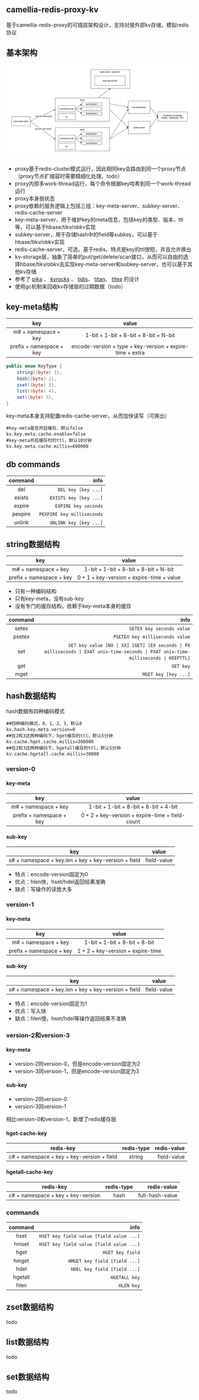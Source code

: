 
## camellia-redis-proxy-kv

基于camellia-redis-proxy的可插拔架构设计，支持对接外部kv存储，模拟redis协议

## 基本架构

![img.png](img.png)

* proxy基于redis-cluster模式运行，因此相同key会路由到同一个proxy节点（proxy节点扩缩容时需要精细化处理，todo）
* proxy内部多work-thread运行，每个命令根据key哈希到同一个work-thread运行
* proxy本身弱状态
* proxy依赖的服务逻辑上包括三组：key-meta-server、subkey-server、redis-cache-server
* key-meta-server，用于维护key的meta信息，包括key的类型、版本、ttl等，可以基于hbase/tikv/obkv实现
* subkey-server，用于存储hash中的field等subkey，可以基于hbase/tikv/obkv实现
* redis-cache-server，可选，基于redis，特点是key的ttl很短，并且允许换出
* kv-storage层，抽象了简单的put/get/delete/scan接口，从而可以自由的选择hbase/tikv/obkv去实现key-meta-server和subkey-server，也可以基于其他kv存储
* 参考了 [pika](https://github.com/OpenAtomFoundation/pika) 、 [kvrocks](https://github.com/apache/kvrocks) 、 [tidis](https://github.com/yongman/tidis)、 [titan](https://github.com/distributedio/titan)、 [titea](https://github.com/distributedio/titan) 的设计
* 使用gc机制来回收kv存储层的过期数据（todo）

## key-meta结构

|           key            |                           value                           |
|:------------------------:|:---------------------------------------------------------:|
|   m# + namespace + key   |           1-bit + 1-bit + 8-bit + 8-bit + N-bit           |
| prefix + namespace + key | encode-version + type + key-version + expire-time + extra |

```java
public enum KeyType {
    string((byte) 1),
    hash((byte) 2),
    zset((byte) 3),
    list((byte) 4),
    set((byte) 5),
}
```

key-meta本身支持配置redis-cache-server，从而加快读写（可换出）

```properties
#key-meta是否开启缓存，默认false
kv.key.meta.cache.enable=false
#key-meta开启缓存时的ttl，默认10分钟
kv.key.meta.cache.millis=600000
```

## db commands

| command |                                            info |
|:-------:|------------------------------------------------:|
|   del   |                             `DEL key [key ...]` |
| exists  |                          `EXISTS key [key ...]` | 
| expire  |                            `EXPIRE key seconds` |
| pexpire |                      `PEXPIRE key milliseconds` |
| unlink  |                          `UNLINK key [key ...]` |

## string数据结构

|           key            |                   value                   |
|:------------------------:|:-----------------------------------------:|
|   m# + namespace + key   |   1-bit + 1-bit + 8-bit + 8-bit + N-bit   |
| prefix + namespace + key | 0 + 1 + key-version + expire-time + value |

* 只有一种编码结构
* 只有key-meta，没有sub-key
* 没有专门的缓存结构，依赖于key-meta本身的缓存

| command |                                                                                                                                  info |
|:-------:|--------------------------------------------------------------------------------------------------------------------------------------:|
|  setex  |                                                                                                             `SETEX key seconds value` |
| psetex  |                                                                                                       `PSETEX key milliseconds value` | 
|   set   |  `SET key value [NX \| XX] [GET] [EX seconds \| PX milliseconds \| EXAT unix-time-seconds \| PXAT unix-time-milliseconds \| KEEPTTL]` |
|   get   |                                                                                                                             `GET key` |
|  mget   |                                                                                                                  `MGET key [key ...]` |

## hash数据结构

hash数据有四种编码模式

```properties
##四种编码模式，0、1、2、3，默认0
kv.hash.key.meta.version=0
##在2和3这两种编码下，hget缓存的ttl，默认5分钟
kv.cache.hget.cache.millis=300000
##在2和3这两种编码下，hgetall缓存的ttl，默认5分钟
kv.cache.hgetall.cache.millis=30000
```

### version-0

#### key-meta

|           key            |                      value                      |
|:------------------------:|:-----------------------------------------------:|
|   m# + namespace + key   |      1-bit + 1-bit + 8-bit + 8-bit + 4-bit      |
| prefix + namespace + key | 0 + 2 + key-version + expire-time + field-count |

#### sub-key

|                         key                          |    value    |
|:----------------------------------------------------:|:-----------:|
| s# + namespace + key.len + key + key-version + field | field-value |

* 特点：encode-version固定为0
* 优点：hlen快，hset/hdel返回结果准确
* 缺点：写操作的读放大多

### version-1

#### key-meta

|           key            |               value               |
|:------------------------:|:---------------------------------:|
|   m# + namespace + key   |   1-bit + 1-bit + 8-bit + 8-bit   |
| prefix + namespace + key | 1 + 2 + key-version + expire-time |

#### sub-key

|                         key                          |    value    |
|:----------------------------------------------------:|:-----------:|
| s# + namespace + key.len + key + key-version + field | field-value |

* 特点：encode-version固定为1
* 优点：写入快
* 缺点：hlen慢，hset/hdel等操作返回结果不准确

### version-2和version-3

#### key-meta

* version-2同version-0，但是encode-version固定为2
* version-3同version-1，但是encode-version固定为3

#### sub-key

* version-2同version-0
* version-3同version-1

相比version-0和version-1，新增了redis缓存层

#### hget-cache-key

|                 redis-key                  |            redis-type             | redis-value |
|:------------------------------------------:|:---------------------------------:|------------:|
| c# + namespace + key + key-version + field |              string               | field-value |

#### hgetall-cache-key

|                 redis-key                 | redis-type |     redis-value |
|:-----------------------------------------:|:----------:|----------------:|
|    c# + namespace + key + key-version     |    hash    | full-hash-value |


### commands

| command |                                     info |    
|:-------:|-----------------------------------------:|
|  hset   | `HSET key field value [field value ...]` |
|  hmset  | `HSET key field value [field value ...]` |
|  hget   |                         `HGET key field` |
|  hmget  |            `HMGET key field [field ...]` |
|  hdel   |             `HDEL key field [field ...]` |
| hgetall |                            `HGETALL key` |
|  hlen   |                               `HLEN key` |


## zset数据结构

todo

## list数据结构

todo

## set数据结构

todo
